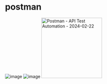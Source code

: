 # postman

![image](https://github.com/JSini/postman/assets/79960101/384169ee-2fde-4a54-85c3-75b96e03079d)
![image](https://github.com/JSini/postman/assets/79960101/411032e1-1e18-4564-9a71-bdd02767423b)
<img width="200" alt="Postman - API Test Automation - 2024-02-22" src="https://github.com/JSini/postman/assets/79960101/d7509a66-0ad7-4e0f-9b6a-e712d1c203e7">
